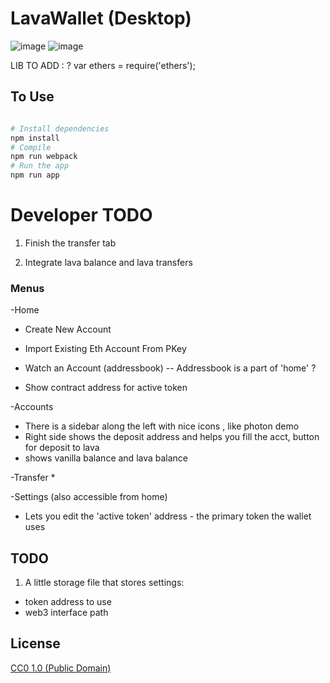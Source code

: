 # LavaWallet (Desktop)


![image](https://user-images.githubusercontent.com/38132633/42248915-2f98be9c-7ef6-11e8-9a46-68c2c0f4ea35.png)
![image](https://user-images.githubusercontent.com/38132633/42248914-2d7dc512-7ef6-11e8-87dc-ab63b626f468.png)


LIB TO ADD : ?
var ethers = require('ethers');





## To Use

```bash

# Install dependencies
npm install
# Compile
npm run webpack
# Run the app
npm run app
```  

# Developer TODO
1. Finish the transfer tab

2. Integrate lava balance and lava transfers




### Menus

-Home
* Create New Account
* Import Existing Eth Account From PKey

* Watch an Account (addressbook) -- Addressbook is a part of 'home' ?
* Show contract address for active token

-Accounts
* There is a sidebar along the left with nice icons , like photon demo
* Right side shows the deposit address and helps you fill the acct, button for deposit to lava
* shows vanilla balance and lava balance

-Transfer
*

-Settings  (also accessible from home)
* Lets you edit the 'active token' address - the primary token the wallet uses



## TODO
1. A little storage file that stores settings:
  - token address to use
  - web3 interface path




## License

[CC0 1.0 (Public Domain)](LICENSE.md)
